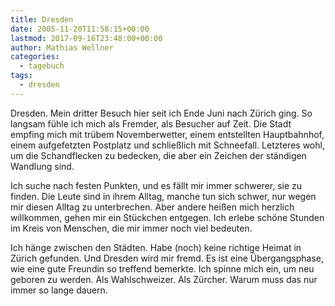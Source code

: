 ```yaml
---
title: Dresden
date: 2005-11-20T11:58:15+00:00
lastmod: 2017-09-16T23:48:00+00:00
author: Mathias Wellner
categories:
  - tagebuch
tags:
  - dresden
---
```

Dresden. Mein dritter Besuch hier seit ich Ende Juni nach Zürich ging. So langsam fühle ich mich als Fremder, als Besucher auf Zeit. Die Stadt empfing mich mit trübem Novemberwetter, einem entstellten Hauptbahnhof, einem aufgefetzten Postplatz und schließlich mit Schneefall. Letzteres wohl, um die Schandflecken zu bedecken, die aber ein Zeichen der ständigen Wandlung sind.

Ich suche nach festen Punkten, und es fällt mir immer schwerer, sie zu finden. Die Leute sind in ihrem Alltag, manche tun sich schwer, nur wegen mir diesen Alltag zu unterbrechen. Aber andere heißen mich herzlich willkommen, gehen mir ein Stückchen entgegen. Ich erlebe schöne Stunden im Kreis von Menschen, die mir immer noch viel bedeuten.

Ich hänge zwischen den Städten. Habe (noch) keine richtige Heimat in Zürich gefunden. Und Dresden wird mir fremd. Es ist eine Übergangsphase, wie eine gute Freundin so treffend bemerkte. Ich spinne mich ein, um neu geboren zu werden. Als Wahlschweizer. Als Zürcher. Warum muss das nur immer so lange dauern.